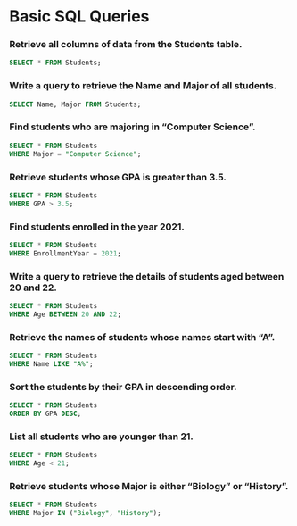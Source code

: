 # Basic SQL Queries

### Retrieve all columns of data from the Students table.
```sql
SELECT * FROM Students;
```

### Write a query to retrieve the Name and Major of all students.
```sql
SELECT Name, Major FROM Students;
```

### Find students who are majoring in “Computer Science”.
```sql
SELECT * FROM Students
WHERE Major = "Computer Science";
```

### Retrieve students whose GPA is greater than 3.5.
```sql
SELECT * FROM Students
WHERE GPA > 3.5;
```

### Find students enrolled in the year 2021.
```sql
SELECT * FROM Students
WHERE EnrollmentYear = 2021;
```

### Write a query to retrieve the details of students aged between 20 and 22.
```sql
SELECT * FROM Students
WHERE Age BETWEEN 20 AND 22;
```

### Retrieve the names of students whose names start with “A”.
```sql
SELECT * FROM Students
WHERE Name LIKE "A%";
```

### Sort the students by their GPA in descending order.
```sql
SELECT * FROM Students
ORDER BY GPA DESC;
```

### List all students who are younger than 21.
```sql
SELECT * FROM Students
WHERE Age < 21;
```

### Retrieve students whose Major is either “Biology” or “History”.
```sql
SELECT * FROM Students
WHERE Major IN ("Biology", "History");
```
